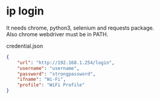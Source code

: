 # ip login

It needs chrome, python3, selenium and requests package.  
Also chrome webdriver must be in PATH.

credential.json

```json
{
    "url": "http://192.168.1.254/login",
    "username": "username",
    "password": "strongpassword",
    "ifname": "Wi-Fi",
    "profile": "WiFi Profile"
}
```
